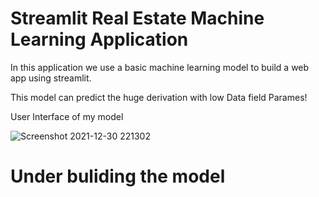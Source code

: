 # Streamlit Real Estate Machine Learning Application

In this application we use a basic machine learning model to build a web app using streamlit. 

This model can predict the huge derivation with low Data field Parames!

User Interface of my model 

![Screenshot 2021-12-30 221302](https://user-images.githubusercontent.com/67773609/147771438-0c6c3300-562c-496c-a0f7-8efee4e6b3fc.png)




# Under buliding the model 
